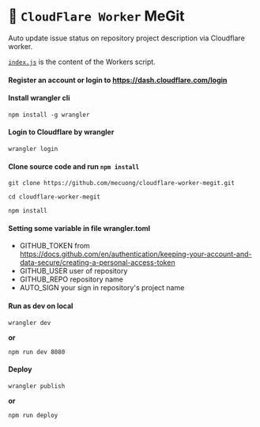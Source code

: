 # 👷 `CloudFlare Worker` MeGit

Auto update issue status on repository project description via Cloudflare worker.

[`index.js`](https://github.com/mecuong/cloudflare-worker-megit/blob/master/index.js) is the content of the Workers script.

#### Register an account or login to <https://dash.cloudflare.com/login>

#### Install wrangler cli
```
npm install -g wrangler
```

#### Login to Cloudflare by wrangler
```
wrangler login
```

#### Clone source code and run `npm install`
```
git clone https://github.com/mecuong/cloudflare-worker-megit.git

cd cloudflare-worker-megit

npm install
```

#### Setting some variable in file wrangler.toml
- GITHUB_TOKEN from <https://docs.github.com/en/authentication/keeping-your-account-and-data-secure/creating-a-personal-access-token>
- GITHUB_USER user of repository
- GITHUB_REPO repository name
- AUTO_SIGN your sign in repository's project name

#### Run as dev on local
```
wrangler dev
```
**or**
```
npm run dev 8080
```

#### Deploy
```
wrangler publish
```
**or**
```
npm run deploy
```
